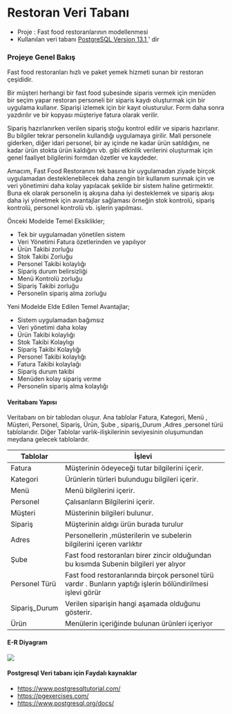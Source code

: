 # Restoran Veri Tabanı
* Proje : Fast food restoranlarının modellenmesi
* Kullanılan veri tabanı [PostgreSQL Version 13.1	](https://www.postgresql.org/) ' dir

### Projeye Genel Bakış


Fast food restoranları hızlı ve paket yemek hizmeti sunan bir restoran çeşididir.
	
Bir müşteri herhangi bir fast food şubesinde siparis vermek için menüden bir seçim yapar restoran personeli bir siparis kaydı oluşturmak için bir uygulama kullanır. Siparişi izlemek için bir kayıt olusturulur. Form daha sonra yazdırılır ve bir kopyası müşteriye fatura olarak verilir. 

Sipariş hazırlanırken verilen sipariş stoğu kontrol edilir ve siparis hazırlanır. Bu bilgiler tekrar personelin kullandığı uygulamaya girilir. Mali personele giderken, diğer idari personel, bir ay içinde ne kadar ürün satıldığını, ne kadar ürün stokta ürün kaldığını vb. gibi etkinlik verilerini oluşturmak için genel faaliyet bilgilerini formdan özetler ve kaydeder. 
	

Amacım, Fast Food Restoranını tek basına bir uygulamadan ziyade birçok uygulamadan desteklenebilecek daha zengin bir kullanım sunmak için ve veri yönetimini daha kolay yapılacak şekilde bir sistem haline getirmektir. Buna ek olarak personelin iş akışına daha iyi desteklemek ve sipariş akışı daha iyi yönetmek için avantajlar sağlaması örneğin stok kontrolü, sipariş kontrolü, personel kontrolü vb. işlerin yapılması.

Önceki Modelde Temel Eksiklikler;

*	Tek bir uygulamadan yönetilen sistem
*	Veri Yönetimi Fatura özetlerinden ve yapılıyor
*	Ürün Takibi zorluğu
*	Stok Takibi Zorluğu
*	Personel Takibi kolaylığı
*	Sipariş durum belirsizliği
*	Menü Kontrolü zorluğu
*	Sipariş Takibi zorluğu
*	Personelin sipariş alma zorluğu


Yeni Modelde Elde Edilen Temel Avantajlar;

*	Sistem uygulamadan bağımsız
*	Veri yönetimi daha kolay
*	Ürün Takibi kolaylığı
*	Stok Takibi Kolaylıgı
*	Sipariş Takibi Kolaylığı
*	Personel Takibi kolaylığı
*	Fatura Takibi kolaylağı
*	Sipariş durum takibi
*	Menüden kolay sipariş verme
*	Personelin sipariş alma kolaylığı



#### Veritabanı Yapısı

Veritabanı on bir tablodan oluşur. Ana tablolar Fatura, Kategori, Menü , Müşteri, Personel, Sipariş, Ürün, Şube , sipariş_Durum ,Adres ,personel türü tablolarıdır. Diğer Tablolar varlık-ilişkilerinin seviyesinin oluşumundan meydana gelecek tablolardır.

| Tablolar      			| İşlevi        |
| -------------				| ------------- |
|Fatura	|Müşterinin ödeyeceği tutar bilgilerini içerir.
|Kategori|	Ürünlerin türleri bulundugu bilgileri içerir.
|Menü	|Menü bilgilerini içerir.
|Personel| 	Çalısanların Bilgilerini içerir.
|Müşteri	|Müsterinin bilgileri bulunur.
|Sipariş	|Müşterinin aldıgı ürün burada turulur
|Adres	|Personellerin ,müsterilerin ve subelerin bilgilerini içeren varlıktır
|Şube	|Fast food restoranları birer zincir olduğundan bu kısımda Subenin bilgileri yer alıyor
|Personel Türü| Fast food restoranlarında birçok personel türü vardır . Bunların yaptığı işlerin bölündirilmesi işlevi görür
|Sipariş_Durum	|Verilen siparişin hangi aşamada olduğunu gösterir.
|Ürün	|Menülerin içeriğinde bulunan ürünleri içeriyor


#### E-R Diyagram

![](https://github.com/cgesgin/fast_food_restaurant_database/blob/main/E-R%20Diyagram%C4%B1/E-R%20Diyagram.png)

#### Postgresql Veri tabanı için Faydalı kaynaklar

* https://www.postgresqltutorial.com/
* https://pgexercises.com/
* https://www.postgresql.org/docs/
